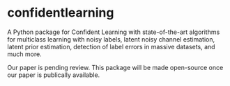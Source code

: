# confidentlearning
A Python package for Confident Learning with state-of-the-art algorithms for multiclass learning with noisy labels, latent noisy channel estimation, latent prior estimation, detection of label errors in massive datasets, and much more.

Our paper is pending review. This package will be made open-source once our paper is publically available.
